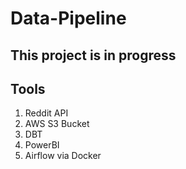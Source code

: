 # Data-Pipeline


## This project is in progress



## Tools
1. Reddit API
2. AWS S3 Bucket
3. DBT
4. PowerBI
5. Airflow via Docker



